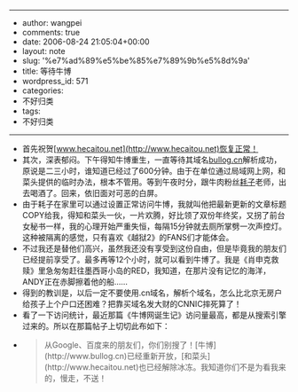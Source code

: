 - --
- author: wangpei
- comments: true
- date: 2006-08-24 21:05:04+00:00
- layout: note
- slug: '%e7%ad%89%e5%be%85%e7%89%9b%e5%8d%9a'
- title: 等待牛博
- wordpress_id: 571
- categories:
- 不好归类
- tags:
- 不好归类
- --
- 首先祝贺[www.hecaitou.net](http://www.hecaitou.net)恢复正常！
- 其次，深表郁闷。下午得知牛博重生，一直等待其域名[bullog.cn](http://www.bullog.cn)解析成功，原说是二三小时，谁知道已经过了600分钟。由于在单位通过局域网上网，和菜头提供的临时办法，根本不管用。等到午夜时分，跟牛肉粉丝[耗子](http://www.blogcn.com/user41/subtomato/index.html)老师，出去喝酒了。回来，依旧面对可恶的白屏。
- 由于耗子在家里可以通过设置正常访问牛博，我就叫他把最新更新的文章标题COPY给我，得知和菜头一伙，一片欢腾，好比领了双份年终奖，又拐了前台女秘书一样，我的心理开始严重失恒，每隔15分钟就去厕所掌劈一次声控灯。这种被隔离的感觉，只有喜欢《越狱2》的FANS们才能体会。
- 不过我还是替他们高兴，虽然我还没有享受到这份自由，但是毕竟我的朋友们已经提前享受了。最多再等12个小时，就可以看到牛博了。我是《肖申克救赎》里急匆匆赶往墨西哥小岛的RED，我知道，在那片没有记忆的海洋，ANDY正在赤脚擦着他的船……
- 得到的教训是，以后一定不要使用.cn域名，解析个域名，怎么比北京无房户给孩子上个户口还困难？把靠买域名发大财的CNNIC摔死算了！
- 看了一下访问统计，最近那篇《牛博网诞生记》访问量最高，都是从搜索引擎过来的。所以在那篇帖子上切切此布如下：
- <blockquote>从Google、百度来的朋友们，你们别搜了！[牛博](http://www.bullog.cn)已经重新开放，[和菜头](http://www.hecaitou.net)也已经解除冰冻。我知道你们不是为看我来的，慢走，不送！</blockquote>
